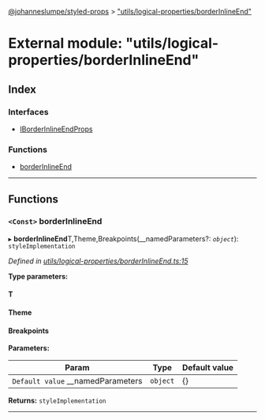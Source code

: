 [@johanneslumpe/styled-props](../README.md) > ["utils/logical-properties/borderInlineEnd"](../modules/_utils_logical_properties_borderinlineend_.md)

# External module: "utils/logical-properties/borderInlineEnd"

## Index

### Interfaces

* [IBorderInlineEndProps](../interfaces/_utils_logical_properties_borderinlineend_.iborderinlineendprops.md)

### Functions

* [borderInlineEnd](_utils_logical_properties_borderinlineend_.md#borderinlineend)

---

## Functions

<a id="borderinlineend"></a>

### `<Const>` borderInlineEnd

▸ **borderInlineEnd**T,Theme,Breakpoints(__namedParameters?: *`object`*): `styleImplementation`

*Defined in [utils/logical-properties/borderInlineEnd.ts:15](https://github.com/johanneslumpe/styled-props/blob/3abf398/src/utils/logical-properties/borderInlineEnd.ts#L15)*

**Type parameters:**

#### T 
#### Theme 
#### Breakpoints 
**Parameters:**

| Param | Type | Default value |
| ------ | ------ | ------ |
| `Default value` __namedParameters | `object` |  {} |

**Returns:** `styleImplementation`

___

